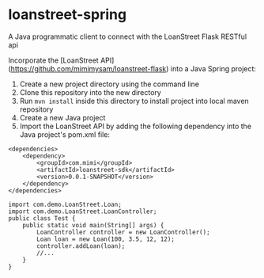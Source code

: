# loanstreet-spring
A Java programmatic client to connect with the LoanStreet Flask RESTful api

Incorporate the [LoanStreet API] (https://github.com/mimimysam/loanstreet-flask) into a Java Spring project:

1. Create a new project directory using the command line
2. Clone this repository into the new directory
3. Run `mvn install` inside this directory to install project into local maven repository
4. Create a new Java project
5. Import the LoanStreet API by adding the following dependency into the Java project's pom.xml file:

```
<dependencies>
    <dependency>
        <groupId>com.mimi</groupId>
        <artifactId>loanstreet-sdk</artifactId>
        <version>0.0.1-SNAPSHOT</version>
    </dependency>
</dependencies>
```

```
import com.demo.LoanStreet.Loan;
import com.demo.LoanStreet.LoanController;
public class Test {
    public static void main(String[] args) {
        LoanController controller = new LoanController();
        Loan loan = new Loan(100, 3.5, 12, 12);
        controller.addLoan(loan);
        //...
    }
}
```
